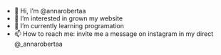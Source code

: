 - 👋 Hi, I’m @annarobertaa
- 👀 I’m interested in grown my website
- 🌱 I’m currently learning programation
- 📫 How to reach me:
invite me a message on instagram in my direct @_annarobertaa

<!---
annarobertaa/annarobertaa is a ✨ special ✨ repository because its `README.md` (this file) appears on your GitHub profile.
You can click the Preview link to take a look at your changes.
--->
